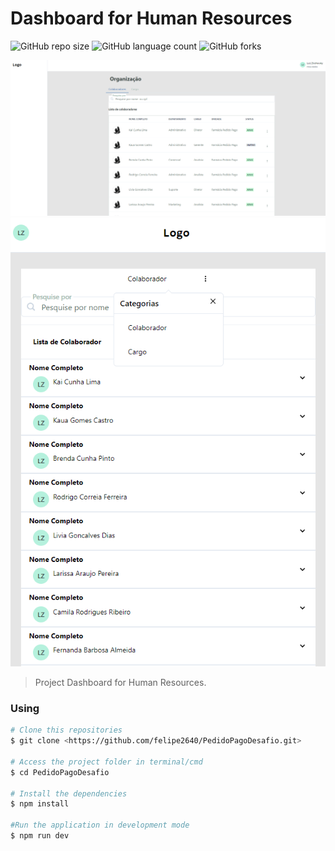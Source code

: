 # Dashboard for Human Resources

![GitHub repo size](https://img.shields.io/github/repo-size/felipe2640/Dashboard_RH?style=for-the-badge)
![GitHub language count](https://img.shields.io/github/languages/count/felipe2640/Dashboard_RH?style=for-the-badge)
![GitHub forks](https://img.shields.io/github/forks/felipe2640/Dashboard_RH?style=for-the-badge)

<img src="/img/Desktop.PNG" alt="Imagem do index do Dashboard">
<img src="/img/Mobile.PNG" alt="Imagem do index do Dashboard">

> Project Dashboard for Human Resources.

### Using

```bash
# Clone this repositories
$ git clone <https://github.com/felipe2640/PedidoPagoDesafio.git>

# Access the project folder in terminal/cmd
$ cd PedidoPagoDesafio

# Install the dependencies
$ npm install

#Run the application in development mode
$ npm run dev
```
